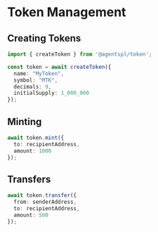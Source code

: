 # Token Management

## Creating Tokens

```typescript
import { createToken } from '@agentspl/token';

const token = await createToken({
  name: "MyToken",
  symbol: "MTK",
  decimals: 9,
  initialSupply: 1_000_000
});
```

## Minting

```typescript
await token.mint({
  to: recipientAddress,
  amount: 1000
});
```

## Transfers

```typescript
await token.transfer({
  from: senderAddress,
  to: recipientAddress,
  amount: 500
});